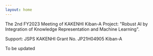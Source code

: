```yaml
---
layout: home
---
```

The 2nd FY2023 Meeting of KAKENHI Kiban-A Project: 
"Robust AI by Integration of Knowledge Representation and Machine Learning".

Support: JSPS KAKENHI Grant No. JP21H04905 Kiban-A	

To be updated
<!-- Date: September 14-15, 2023 (JST)

Venue: AIST Tokyo Waterfront Annex building, Tokyo -->


<!-- List of speakers:
Katsumi Inoue
Chiaki Sakama
Taisuke Sato
Satoshi Tojo
Teeradaj Racharak
Nicolas Schwind
Ryosuke Kojima
Yin Jun Phua 
Akihiro Takemura
Tuan Nguyen
Mitsuhiro Odaka
Fanqing Xu
Koji Watanabe
Ryota Yakushiji
Masayuki Otani
Takeru Isobe 
Sota Moriyama
Kotaro Okazaki 
Rolf Morel 
-->